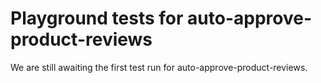 # Playground tests for auto-approve-product-reviews
We are still awaiting the first test run for auto-approve-product-reviews.
